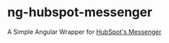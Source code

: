 # ng-hubspot-messenger
A Simple Angular Wrapper for [HubSpot's Messenger](https://github.com/HubSpot/messenger)
